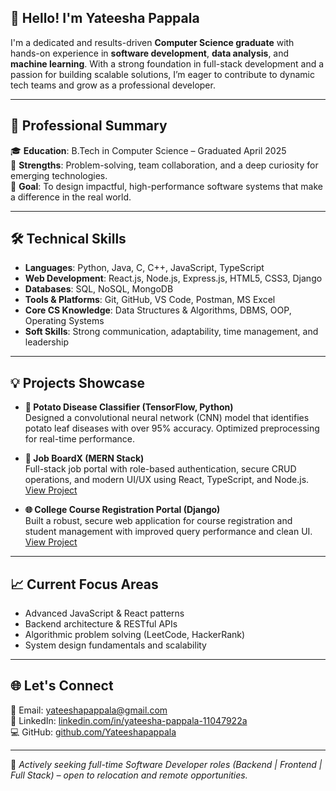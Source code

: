 
## 👋 Hello! I'm Yateesha Pappala

I'm a dedicated and results-driven **Computer Science graduate** with hands-on experience in **software development**, **data analysis**, and **machine learning**. With a strong foundation in full-stack development and a passion for building scalable solutions, I’m eager to contribute to dynamic tech teams and grow as a professional developer.

---

## 💼 Professional Summary

🎓 **Education**: B.Tech in Computer Science – Graduated April 2025  
🧠 **Strengths**: Problem-solving, team collaboration, and a deep curiosity for emerging technologies.  
🚀 **Goal**: To design impactful, high-performance software systems that make a difference in the real world.

---

## 🛠️ Technical Skills

- **Languages**: Python, Java, C, C++, JavaScript, TypeScript  
- **Web Development**: React.js, Node.js, Express.js, HTML5, CSS3, Django  
- **Databases**: SQL, NoSQL, MongoDB  
- **Tools & Platforms**: Git, GitHub, VS Code, Postman, MS Excel  
- **Core CS Knowledge**: Data Structures & Algorithms, DBMS, OOP, Operating Systems  
- **Soft Skills**: Strong communication, adaptability, time management, and leadership

---

## 💡 Projects Showcase

- **🧠 Potato Disease Classifier (TensorFlow, Python)**  
  Designed a convolutional neural network (CNN) model that identifies potato leaf diseases with over 95% accuracy. Optimized preprocessing for real-time performance.

- **💼 Job BoardX (MERN Stack)**  
  Full-stack job portal with role-based authentication, secure CRUD operations, and modern UI/UX using React, TypeScript, and Node.js.  
  [View Project](https://github.com/Yateeshapappala/Job-BoardX)

- **🌐 College Course Registration Portal (Django)**  
  Built a robust, secure web application for course registration and student management with improved query performance and clean UI.  
  [View Project](https://github.com/Yateeshapappala/College-Website)

---

## 📈 Current Focus Areas

- Advanced JavaScript & React patterns  
- Backend architecture & RESTful APIs  
- Algorithmic problem solving (LeetCode, HackerRank)  
- System design fundamentals and scalability

---

## 🌐 Let's Connect

📧 Email: [yateeshapappala@gmail.com](mailto:yateeshapappala@gmail.com)  
🔗 LinkedIn: [linkedin.com/in/yateesha-pappala-11047922a](https://www.linkedin.com/in/yateesha-pappala-11047922a/)  
💻 GitHub: [github.com/Yateeshapappala](https://github.com/Yateeshapappala)

---

📌 *Actively seeking full-time Software Developer roles (Backend | Frontend | Full Stack) – open to relocation and remote opportunities.*
